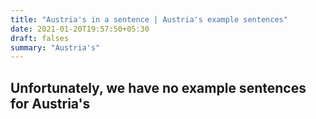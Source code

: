 ```yaml
---
title: "Austria's in a sentence | Austria's example sentences"
date: 2021-01-20T19:57:50+05:30
draft: falses
summary: "Austria's"
---
```

## Unfortunately, we have no example sentences for Austria's                 

